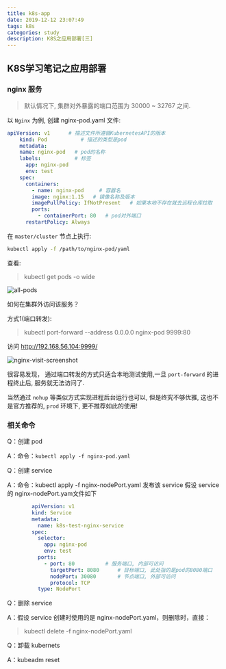 ```yaml
---
title: k8s-app
date: 2019-12-12 23:07:49
tags: k8s
categories: study
description: K8S之应用部署[三]
---
```


## K8S学习笔记之应用部署

### nginx 服务

> 默认情况下, 集群对外暴露的端口范围为 30000 ~ 32767 之间.

以 `Nginx` 为例, 创建 nginx-pod.yaml 文件:

```yaml
apiVersion: v1      # 描述文件所遵循KubernetesAPI的版本
    kind: Pod           # 描述的类型是pod
    metadata:
    name: nginx-pod   # pod的名称
    labels:           # 标签
      app: nginx-pod
      env: test
    spec:
      containers:
        - name: nginx-pod     # 容器名
        image: nginx:1.15   # 镜像名称及版本
        imagePullPolicy: IfNotPresent   # 如果本地不存在就去远程仓库拉取
        ports:
          - containerPort: 80   # pod对外端口
      restartPolicy: Always
```

在 `master/cluster` 节点上执行:

```bash
kubectl apply -f /path/to/nginx-pod/yaml
```

查看:

> kubectl get pods -o wide

![all-pods](https://user-images.githubusercontent.com/18479611/70387047-4be43280-19db-11ea-8f4d-d15461f39e7c.png)

如何在集群外访问该服务？

方式1(端口转发):

> kubectl port-forward --address 0.0.0.0 nginx-pod 9999:80

访问 <http://192.168.56.104:9999/>

![nginx-visit-screenshot](https://user-images.githubusercontent.com/18479611/70387064-86e66600-19db-11ea-98f6-50cbba2c06da.png)

很容易发现， 通过端口转发的方式只适合本地测试使用,一旦 `port-forward` 的进程终止后, 服务就无法访问了.

当然通过 `nohup` 等类似方式实现进程后台运行也可以, 但是终究不够优雅, 这也不是官方推荐的, `prod` 环境下, 更不推荐如此的使用!

### 相关命令

Q：创建 pod

A：命令：`kubectl apply -f nginx-pod.yaml`

Q：创建 service

A：命令：kubectl apply -f nginx-nodePort.yaml 发布该 service
  假设 service的 nginx-nodePort.yam文件如下
```yaml
		apiVersion: v1
		kind: Service
		metadata:
		  name: k8s-test-nginx-service
		spec:
		  selector:
		    app: nginx-pod
		    env: test
		  ports:
		    - port: 80			# 服务端口, 内部可访问
		      targetPort: 8080		# 目标端口, 此处指的是pod的8080端口
		      nodePort: 30080		# 节点端口, 外部可访问
		      protocol: TCP
		  type: NodePort
```

Q：删除 service

A：假设 service 创建时使用的是 nginx-nodePort.yaml，则删除时，直接：

> kubectl delete -f nginx-nodePort.yaml

Q：卸载 kubernets

A：kubeadm reset
